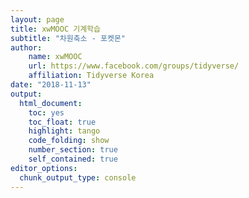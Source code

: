 ```yaml
---
layout: page
title: xwMOOC 기계학습
subtitle: "차원축소 - 포켓몬"
author:
    name: xwMOOC
    url: https://www.facebook.com/groups/tidyverse/
    affiliation: Tidyverse Korea
date: "2018-11-13"
output:
  html_document: 
    toc: yes
    toc_float: true
    highlight: tango
    code_folding: show
    number_section: true
    self_contained: true
editor_options: 
  chunk_output_type: console
---
```

 





















